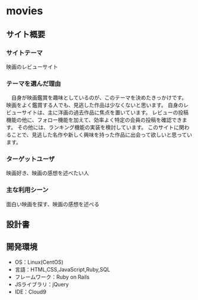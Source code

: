 # movies

## サイト概要
### サイトテーマ
映画のレビューサイト

### テーマを選んだ理由
　自身が映画鑑賞を趣味としているのが、このテーマを決めたきっかけです。
映画をよく鑑賞する人でも、見逃した作品は少なくないと思います。
自身のレビューサイトは、主に洋画の過去作品に焦点を置いています。
レビューの投稿機能の他に、フォロー機能を加えて、効率よく特定の会員の投稿を確認できます。
その他には、ランキング機能の実装を検討しています。
このサイトに関わることで、見逃した名作や新しく興味を持った作品に出会って欲しいと思っています。

### ターゲットユーザ
映画好き、映画の感想を述べたい人

### 主な利用シーン
面白い映画を探す、映画の感想を述べる

## 設計書


## 開発環境
- OS：Linux(CentOS)
- 言語：HTML,CSS,JavaScript,Ruby,SQL
- フレームワーク：Ruby on Rails
- JSライブラリ：jQuery
- IDE：Cloud9

